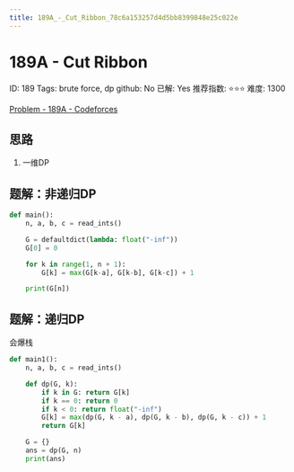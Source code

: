 ```yaml
---
title: 189A_-_Cut_Ribbon_78c6a153257d4d5bb8399848e25c022e
---
```


# 189A - Cut Ribbon

ID: 189
Tags: brute force, dp
github: No
已解: Yes
推荐指数: ⭐⭐⭐
难度: 1300

[Problem - 189A - Codeforces](https://codeforces.com/problemset/problem/189/A)

## 思路

1. 一维DP

## 题解：非递归DP

```python
def main():
    n, a, b, c = read_ints()

    G = defaultdict(lambda: float("-inf"))
    G[0] = 0

    for k in range(1, n + 1):
        G[k] = max(G[k-a], G[k-b], G[k-c]) + 1

    print(G[n])
```

## 题解：递归DP

会爆栈

```python
def main1():
    n, a, b, c = read_ints()

    def dp(G, k):
        if k in G: return G[k]
        if k == 0: return 0
        if k < 0: return float("-inf")
        G[k] = max(dp(G, k - a), dp(G, k - b), dp(G, k - c)) + 1
        return G[k]

    G = {}
    ans = dp(G, n)
    print(ans)
```